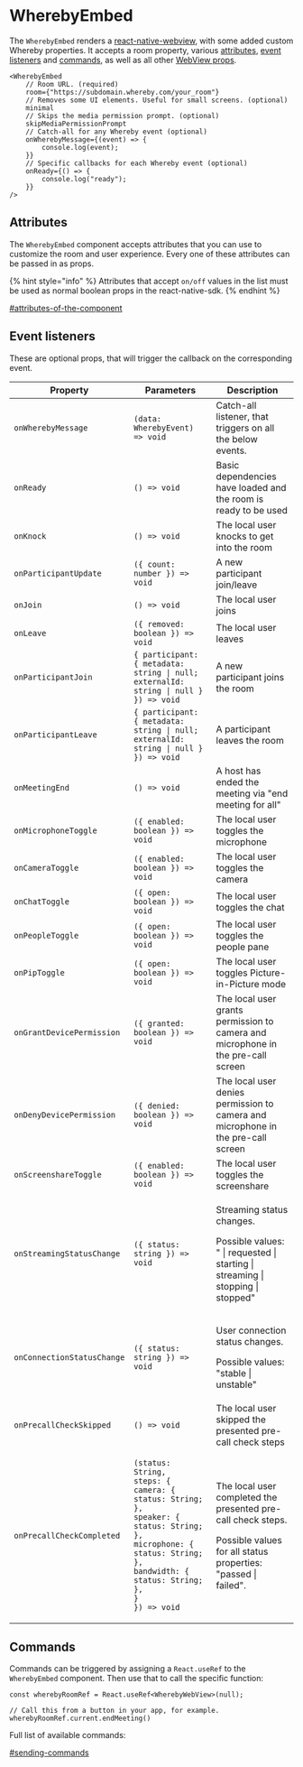 # WherebyEmbed

The `WherebyEmbed` renders a [react-native-webview](https://github.com/react-native-webview/react-native-webview), with some added custom Whereby properties. It accepts a room property, various [attributes](wherebyembed.md#attributes), [event listeners](wherebyembed.md#event-listeners) and [commands](wherebyembed.md#commands), as well as all other [WebView props](https://github.com/react-native-webview/react-native-webview/blob/master/docs/Reference.md).

```tsx
<WherebyEmbed
    // Room URL. (required)
    room={"https://subdomain.whereby.com/your_room"}
    // Removes some UI elements. Useful for small screens. (optional)
    minimal
    // Skips the media permission prompt. (optional)
    skipMediaPermissionPrompt
    // Catch-all for any Whereby event (optional)
    onWherebyMessage={(event) => {
        console.log(event);
    }}
    // Specific callbacks for each Whereby event (optional)
    onReady={() => {
        console.log("ready");
    }}
/>
```

## Attributes

The `WherebyEmbed` component accepts attributes that you can use to customize the room and user experience. Every one of these attributes can be passed in as props.&#x20;

{% hint style="info" %}
Attributes that accept `on/off` values in the list must be used as normal boolean props in the react-native-sdk.
{% endhint %}

[#attributes-of-the-component](../using-the-whereby-embed-element.md#attributes-of-the-component "mention")

## Event listeners

These are optional props, that will trigger the callback on the corresponding event.

<table><thead><tr><th>Property</th><th>Parameters</th><th>Description</th></tr></thead><tbody><tr><td><code>onWherebyMessage</code></td><td><code>(data: WherebyEvent) => void</code></td><td>Catch-all listener, that triggers on all the below events.</td></tr><tr><td><code>onReady</code></td><td><code>() => void</code></td><td>Basic dependencies have loaded and the room is ready to be used</td></tr><tr><td><code>onKnock</code></td><td><code>() => void</code></td><td>The local user knocks to get into the room</td></tr><tr><td><code>onParticipantUpdate</code></td><td><code>({ count: number }) => void</code></td><td>A new participant join/leave</td></tr><tr><td><code>onJoin</code></td><td><code>() => void</code></td><td>The local user joins</td></tr><tr><td><code>onLeave</code></td><td><code>({ removed: boolean }) => void</code> </td><td>The local user leaves</td></tr><tr><td><code>onParticipantJoin</code></td><td><code>{ participant: { metadata: string | null; externalId: string | null } }) => void</code></td><td>A new participant joins the room</td></tr><tr><td><code>onParticipantLeave</code></td><td><code>{ participant: { metadata: string | null; externalId: string | null } }) => void</code></td><td>A participant leaves the room</td></tr><tr><td><code>onMeetingEnd</code></td><td><code>() => void</code></td><td>A host has ended the meeting via "end meeting for all"</td></tr><tr><td><code>onMicrophoneToggle</code></td><td><code>({ enabled: boolean }) => void</code> </td><td>The local user toggles the microphone</td></tr><tr><td><code>onCameraToggle</code></td><td><code>({ enabled: boolean }) => void</code> </td><td>The local user toggles the camera</td></tr><tr><td><code>onChatToggle</code></td><td><code>({ open: boolean }) => void</code> </td><td>The local user toggles the chat</td></tr><tr><td><code>onPeopleToggle</code></td><td><code>({ open: boolean }) => void</code> </td><td>The local user toggles the people pane</td></tr><tr><td><code>onPipToggle</code></td><td><code>({ open: boolean }) => void</code> </td><td>The local user toggles Picture-in-Picture mode</td></tr><tr><td><code>onGrantDevicePermission</code></td><td><code>({ granted: boolean }) => void</code> </td><td>The local user grants permission to camera and microphone in the pre-call screen</td></tr><tr><td><code>onDenyDevicePermission</code></td><td><code>({ denied: boolean }) => void</code> </td><td>The local user denies permission to camera and microphone in the pre-call screen</td></tr><tr><td><code>onScreenshareToggle</code></td><td><code>({ enabled: boolean }) => void</code></td><td>The local user toggles the screenshare</td></tr><tr><td><code>onStreamingStatusChange</code></td><td><code>({ status: string }) => void</code></td><td><p>Streaming status changes.</p><p>Possible values: " | requested | starting | streaming | stopping | stopped"</p></td></tr><tr><td><code>onConnectionStatusChange</code></td><td><code>({ status: string }) => void</code></td><td><p>User connection status changes.</p><p>Possible values: "stable | unstable"</p></td></tr><tr><td><code>onPrecallCheckSkipped</code></td><td><code>() => void</code></td><td>The local user skipped the presented pre-call check steps</td></tr><tr><td><code>onPrecallCheckCompleted</code></td><td><pre><code>(status: String,
steps: {
camera: { status: String; },
speaker: { status: String; },
microphone: { status: String; },
bandwidth: { status: String; },
}
}) => void
</code></pre><p></p></td><td><p>The local user completed the presented pre-call check steps.</p><p>Possible values for all status properties: "passed | failed".</p></td></tr></tbody></table>



## Commands

Commands can be triggered by assigning a `React.useRef` to the `WherebyEmbed` component. Then use that to call the specific function:

```tsx
const wherebyRoomRef = React.useRef<WherebyWebView>(null);

// Call this from a button in your app, for example.
wherebyRoomRef.current.endMeeting()
```

Full list of available commands:

[#sending-commands](../using-the-whereby-embed-element.md#sending-commands "mention")
